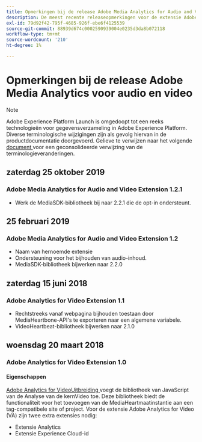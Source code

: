```yaml
---
title: Opmerkingen bij de release Adobe Media Analytics for Audio and Video Extension
description: De meest recente releaseopmerkingen voor de extensie Adobe Media Analytics for Audio and Video in Adobe Experience Platform.
exl-id: 79d92f42-795f-4685-926f-ebe6f4125539
source-git-commit: 88939d674c0002590939004e0235d3da8b072118
workflow-type: tm+mt
source-wordcount: '210'
ht-degree: 1%

---
```


# Opmerkingen bij de release Adobe Media Analytics voor audio en video

>[!NOTE]
>
>Adobe Experience Platform Launch is omgedoopt tot een reeks technologieën voor gegevensverzameling in Adobe Experience Platform. Diverse terminologische wijzigingen zijn als gevolg hiervan in de productdocumentatie doorgevoerd. Gelieve te verwijzen naar het volgende [ document ](../../../term-updates.md) voor een geconsolideerde verwijzing van de terminologieveranderingen.

## zaterdag 25 oktober 2019

### Adobe Media Analytics for Audio and Video Extension 1.2.1

* Werk de MediaSDK-bibliotheek bij naar 2.2.1 die de opt-in ondersteunt.

## 25 februari 2019

### Adobe Media Analytics for Audio and Video Extension 1.2

* Naam van hernoemde extensie
* Ondersteuning voor het bijhouden van audio-inhoud.
* MediaSDK-bibliotheek bijwerken naar 2.2.0

## zaterdag 15 juni 2018

### Adobe Analytics for Video Extension 1.1

* Rechtstreeks vanaf webpagina bijhouden toestaan door MediaHeartbone-API&#39;s te exporteren naar een algemene variabele.
* VideoHeartbeat-bibliotheek bijwerken naar 2.1.0

## woensdag 20 maart 2018

### Adobe Analytics for Video Extension 1.0

#### **Eigenschappen**

[ Adobe Analytics for VideoUitbreiding ](../media-analytics/overview.md) voegt de bibliotheek van JavaScript van de Analyse van de kernVideo toe. Deze bibliotheek biedt de functionaliteit voor het toevoegen van de MediaHeartmaatinstantie aan een tag-compatibele site of project. Voor de extensie Adobe Analytics for Video (VA) zijn twee extra extensies nodig:

* Extensie Analytics
* Extensie Experience Cloud-id
